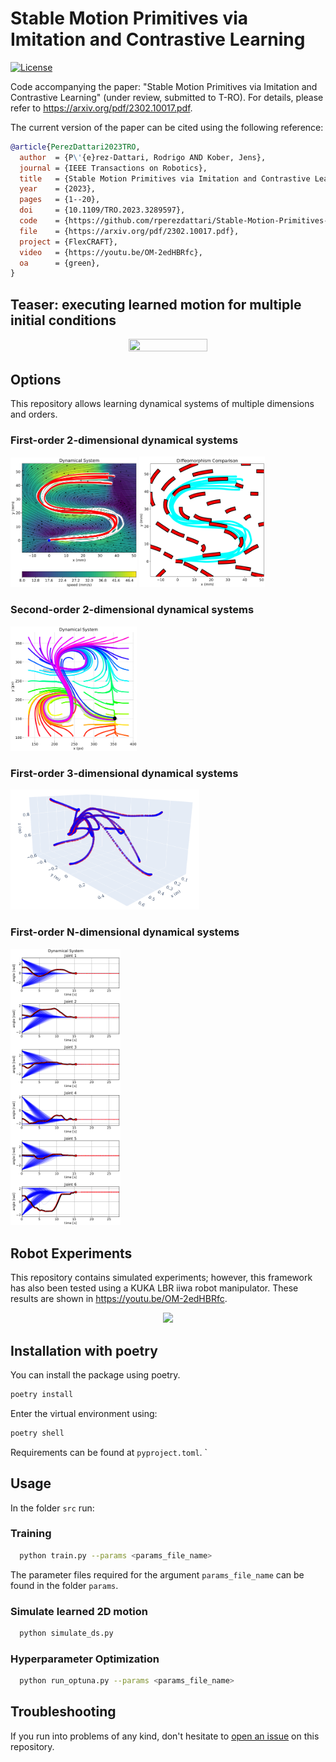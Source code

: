 # Stable Motion Primitives via Imitation and Contrastive Learning
[![License](https://img.shields.io/badge/license-MIT-blue)](https://opensource.org/licenses/MIT)

Code accompanying the paper: "Stable Motion Primitives via Imitation and Contrastive Learning" (under review, submitted to T-RO).
For details, please refer to https://arxiv.org/pdf/2302.10017.pdf. 

The current version of the paper can be cited using the following reference:
```bibtex
@article{PerezDattari2023TRO,
  author  = {P\'{e}rez-Dattari, Rodrigo AND Kober, Jens},
  journal = {IEEE Transactions on Robotics},
  title   = {Stable Motion Primitives via Imitation and Contrastive Learning},
  year    = {2023},
  pages   = {1--20},
  doi     = {10.1109/TRO.2023.3289597},
  code    = {https://github.com/rperezdattari/Stable-Motion-Primitives-via-Imitation-and-Contrastive-Learning},
  file    = {https://arxiv.org/pdf/2302.10017.pdf},
  project = {FlexCRAFT},
  video   = {https://youtu.be/OM-2edHBRfc},
  oa      = {green},
}
```
## Teaser: executing learned motion for multiple initial conditions
<p align="center">
    <img src="./media/s_shape_animation.gif" width="50%" height="50%"/>
</p>

## Options
This repository allows learning dynamical systems of multiple dimensions and orders.

### First-order 2-dimensional dynamical systems
<p float="left">
  <img src="./media/1st_order_2D.png" width="40%" height="40%"/>
  <img src="./media/1st_order_2D_diffeo.png" width="40%" height="40%"/> 
</p>

### Second-order 2-dimensional dynamical systems
<img src="./media/2nd_order_2D.png" width="40%" height="40%"/>

### First-order 3-dimensional dynamical systems
<img src="./media/1st_order_3D.png" width="60%" height="60%"/>

### First-order N-dimensional dynamical systems
<img src="./media/1st_order_ND.png" width="35%" height="35%"/>

## Robot Experiments
This repository contains simulated experiments; however, this framework has also been tested using a KUKA LBR iiwa robot manipulator. These results are shown in https://youtu.be/OM-2edHBRfc.
<p align="center">
    <img src="./media/robot_demo.gif"/>
</p>

## Installation with poetry

You can install the package using poetry.
```bash
poetry install
```

Enter the virtual environment using:
```bash
poetry shell
```

Requirements can be found at `pyproject.toml`.
`
## Usage
In the folder `src` run:

### Training
```bash
  python train.py --params <params_file_name>
```
The parameter files required for the argument `params_file_name` can be found in the folder `params`.

### Simulate learned 2D motion
```bash
  python simulate_ds.py
```

### Hyperparameter Optimization
```bash
  python run_optuna.py --params <params_file_name>
```

## Troubleshooting

If you run into problems of any kind, don't hesitate to [open an issue](https://github.com/rperezdattari/Stable-Motion-Primitives-via-Imitation-and-Contrastive-Learning/issues) on this repository.
